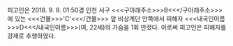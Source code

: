 피고인은 2018. 9. 8. 01:50경 인천 서구 <<<구아래주소>>>B<<</구아래주소>>>에 있는 <<<건물>>>'C'<<</건물>>> 앞 비상계단 안쪽에서 피해자 <<<내국인이름>>>D<<</내국인이름>>>(여, 22세)의 가슴을 1회 만졌다.
이로써 피고인은 피해자를 강제로 추행하였다.